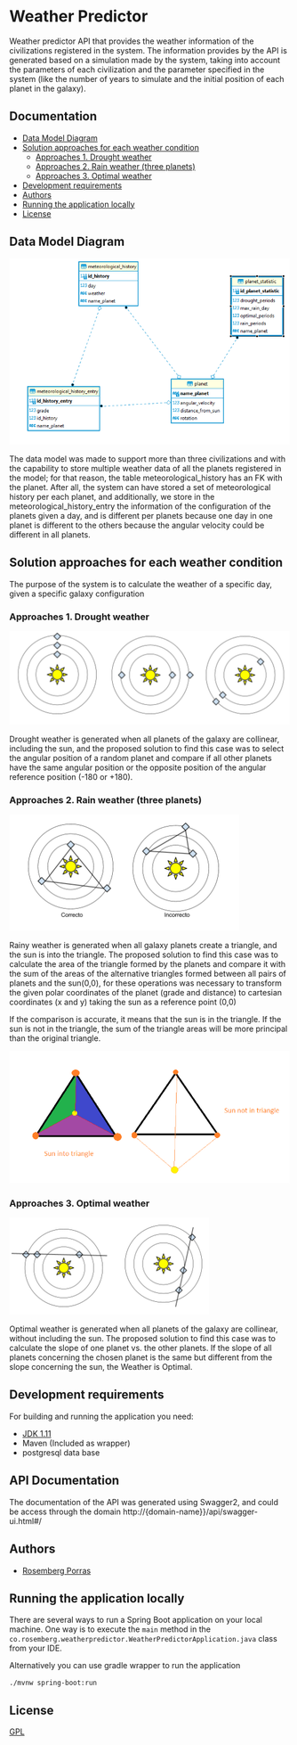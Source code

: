 # Weather Predictor
Weather predictor API that provides the weather information of the civilizations registered in the system.
The information provides by the API is generated based on a simulation made by the system, taking into account the parameters of each civilization and the parameter specified in the system (like the number of years to simulate and the initial position of each planet in the galaxy).

## Documentation

* [Data Model Diagram](#data-model-diagram)
* [Solution approaches for each weather condition](#solution-approaches-for-each-weather-condition)
    - [Approaches 1. Drought weather](#approaches-1-drought-weather)
    - [Approaches 2. Rain weather (three planets)](#approaches-1-drought-weather)
    - [Approaches 3. Optimal weather](#approaches-3-optimal-weather)
* [Development requirements](#development-requirements)
* [Authors](#authors)
* [Running the application locally](#running-the-application-locally)
* [License](#license)




## Data Model Diagram
![diagram](assets/public/er.png)

The data model  was made to support more than three civilizations and with the capability to store multiple weather data of all the planets registered in the model; for that reason, the table meteorological_history has an FK with the planet. After all, the system can have stored a set of meteorological history per each planet, and additionally, we store in the meteorological_history_entry the information of the configuration of the planets given a day, and is different per planets because one day in one planet is different to the others because the angular velocity could be different in all planets.

## Solution approaches for each weather condition

The purpose of the system is to calculate the weather of a specific day, given a specific galaxy configuration

### Approaches 1. Drought weather

![diagram](assets/public/drought_case.png)

Drought weather is generated when all planets of the galaxy are collinear, including the sun, and the proposed solution to find this case was to select the angular position of a random planet and compare if all other planets have the same angular position or the opposite position of the angular reference position (-180 or +180).

### Approaches 2. Rain weather (three planets)

![diagram](assets/public/rain_case.png)

Rainy weather is generated when all galaxy planets create a triangle, and the sun is into the triangle. The proposed solution to find this case was to calculate the area of the triangle formed by the planets and compare it with the sum of the areas of the alternative triangles formed between all pairs of planets and the sun(0,0), for these operations was necessary to transform the given polar coordinates of the planet (grade and distance) to cartesian coordinates (x and y) taking the sun as a reference point (0,0)

If the comparison is accurate, it means that the sun is in the triangle. If the sun is not in the triangle, the sum of the triangle areas will be more principal than the original triangle.

![diagram](assets/public/rain_example.png)

### Approaches 3. Optimal weather

![diagram](assets/public/optimal_case.png)

Optimal weather is generated when all planets of the galaxy are collinear, without including the sun. The proposed solution to find this case was to calculate the slope of one planet vs. the other planets. If the slope of all planets concerning the chosen planet is the same but different from the slope concerning the sun, the Weather is Optimal.

## Development requirements

For building and running the application you need:

- [JDK 1.11](https://openjdk.java.net/projects/jdk/11/l)
- Maven (Included as wrapper)
- postgresql data base 

## API Documentation

The documentation of the API was generated using Swagger2, and could be access through the domain http://{domain-name}}/api/swagger-ui.html#/

## Authors
- [Rosemberg Porras](https://github.com/rosemberg-12)

## Running the application locally

There are several ways to run a Spring Boot application on your local machine. One way is to execute the `main` method in the `co.rosemberg.weatherpredictor.WeatherPredictorApplication.java` class from your IDE.

Alternatively you can use gradle wrapper to run the application

```shell
./mvnw spring-boot:run
```

## License
[GPL](https://openjdk.java.net/legal/gplv2+ce.html)